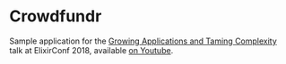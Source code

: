 # Crowdfundr

Sample application for the [Growing Applications and Taming Complexity][0] talk
at ElixirConf 2018, available [on Youtube][1].

[0]: https://elixirconf.com/2018/speakers/#aaron-renner
[1]: https://www.youtube.com/watch?v=Ue--hvFzr0o
